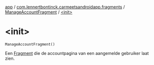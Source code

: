 [app](../../index.md) / [com.lennertbontinck.carmeetsandroidapp.fragments](../index.md) / [ManageAccountFragment](index.md) / [&lt;init&gt;](./-init-.md)

# &lt;init&gt;

`ManageAccountFragment()`

Een [Fragment](#) die de accountpagina van een aangemelde gebruiker laat zien.


